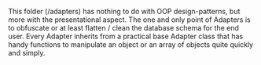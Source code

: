 This folder (/adapters) has nothing to do with OOP design-patterns, but more with
the presentational aspect. The one and only point of Adapters is to obfuscate or at
least flatten / clean the database schema for the end user. Every Adapter inherits from
a practical base Adapter class that has handy functions to manipulate an object or an
array of objects quite quickly and simply.
